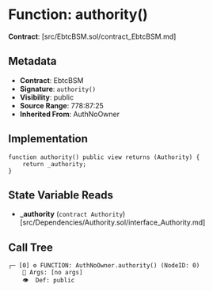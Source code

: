 # Function: authority()

**Contract**: [src/EbtcBSM.sol/contract_EbtcBSM.md]

## Metadata

- **Contract**: EbtcBSM
- **Signature**: `authority()`
- **Visibility**: public
- **Source Range**: 778:87:25
- **Inherited From**: AuthNoOwner

## Implementation

```solidity
function authority() public view returns (Authority) {
    return _authority;
}
```

## State Variable Reads

- **_authority** (`contract Authority`) [src/Dependencies/Authority.sol/interface_Authority.md]

## Call Tree

```
┌─ [0] ⚙️ FUNCTION: AuthNoOwner.authority() (NodeID: 0)
    💬 Args: [no args]
    👁️  Def: public
```
